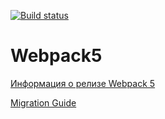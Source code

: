 [![Build status](https://ci.appveyor.com/api/projects/status/lyxxr9styjhuaw86/branch/main?svg=true)](https://ci.appveyor.com/project/gapragapr/ahj-homework1/branch/main)

# Webpack5

[Информация о релизе Webpack 5](https://webpack.js.org/blog/2020-10-10-webpack-5-release/)

[Migration Guide](https://webpack.js.org/migrate/5/)
